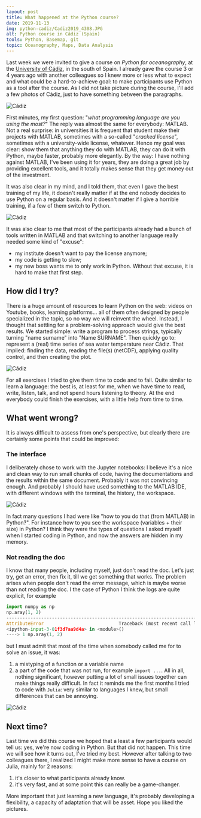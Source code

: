 ```yaml
---
layout: post
title: What happened at the Python course?
date: 2019-11-13
img: python-cadiz/Cadiz2019_4308.JPG
alt: Python course in Cádiz (Spain)
tools: Python, Basemap, git
topic: Oceanography, Maps, Data Analysis
---
```


Last week we were invited to give a course on _Python for oceanography_, at the [University of Cádiz](https://www.uca.es/?lang=en/), in the south of Spain. I already gave the course 3 or 4 years ago with another colleagues so I knew more or less what to expect and what could be a hard-to-achieve goal: to make participants use Python as a tool after the course. As I did not take picture during the course, I'll add a few photos of Cádiz, just to have something between the paragraphs.

<img src="{{ site.url }}/figures/blog/python-cadiz/Cadiz2019_4289.JPG" class="img-responsive" alt="Cádiz">

First minutes, my first question: "*what programming language are you using the most?*"
The reply was almost the same for everybody: MATLAB. Not a real surprise: in universities it is frequent that student make their projects with MATLAB, sometimes with a so-called "*cracked license*", sometimes with a university-wide license, whatever. Hence my goal was clear: show them that anything they do with MATLAB, they can do it with Python, maybe faster, probably more elegantly. By the way: I have nothing against MATLAB, I've been using it for years, they are doing a great job by providing excellent tools, and it totally makes sense that they get money out of the investment.

It was also clear in my mind, and I told them, that even I gave the best training of my life, it doesn't really matter if at the end nobody decides to use Python on a regular basis. And it doesn't matter if I give a horrible training, if a few of them switch to Python.

<img src="{{ site.url }}/figures/blog/python-cadiz/Cadiz2019_4309.JPG" class="img-responsive" alt="Cádiz">

It was also clear to me that most of the participants already had a bunch of tools written in MATLAB and that switching to another language really needed some kind of "excuse":
- my institute doesn't want to pay the license anymore;
- my code is getting to slow;
- my new boss wants me to only work in Python.
Without that excuse, it is hard to make that first step.

## How did I try?

There is a huge amount of resources to learn Python on the web: videos on Youtube, books, learning platforms... all of them often designed by people specialized in the topic, so no way we will reinvent the wheel. Instead, I thought that settling for a problem-solving approach would give the best results. We started simple: write a program to process strings, typically turning "name surname" into "Name SURNAME". Then quickly go to: represent a (real) time series of sea water temperature near Cádiz. That implied: finding the data, reading the file(s) (netCDF), applying quality control, and then creating the plot.

<img src="{{ site.url }}/figures/blog/python-cadiz/Cadiz2019_4315.JPG" class="img-responsive" alt="Cádiz">

For all exercises I tried to give them time to code and to fail. Quite similar to learn a language: the best is, at least for me, when we have time to read, write, listen, talk, and not spend hours listening to theory. At the end everybody could finish the exercises, with a little help from time to time.

## What went wrong?

It is always difficult to assess from one's perspective, but clearly there are certainly some points that could be improved:

### The interface
I deliberately chose to work with the Jupyter notebooks: I believe it's a nice and clean way to run small chunks of code, having the documentations and the results within the same document. Probably it was not convincing enough. And probably I should have used something to the MATLAB IDE, with different windows with the terminal, the history, the workspace.

<img src="{{ site.url }}/figures/blog/python-cadiz/Cadiz2019_4360.JPG" class="img-responsive" alt="Cádiz">

In fact many questions I had were like "how to you do that (from MATLAB) in Python?". For instance how to you see the workspace (variables + their size) in Python? I think they were the types of questions I asked myself when I started coding in Python, and now the answers are hidden in my memory.

### Not reading the doc

I know that many people, including myself, just don't read the doc. Let's just try, get an error, then fix it, till we get something that works. The problem arises when people don't read the error message, which is maybe worse than not reading the doc. I the case of Python I think the logs are quite explicit, for example

```python
import numpy as np
np.aray(1, 2)
---------------------------------------------------------------------------
AttributeError                            Traceback (most recent call last)
<ipython-input-3-01f3d7aa9d4a> in <module>()
----> 1 np.aray(1, 2)
```

but I must admit that most of the time when somebody called me for to solve an issue, it was:
1. a mistyping of a function or a variable name
2. a part of the code that was not run, for example `import ...`.
All in all, nothing significant, however putting a lot of small issues together can make things really difficult. In fact it reminds me the first months I tried to code with `Julia`: very similar to languages I knew, but small differences that can be annoying.

<img src="{{ site.url }}/figures/blog/python-cadiz/Cadiz2019_4382.JPG" class="img-responsive" alt="Cádiz">


## Next time?

Last time we did this course we hoped that a least a few participants would tell us: yes, we're now coding in Python. But that did not happen. This time we will see how it turns out, I've tried my best. However after talking to two colleagues there, I realized I might make more sense to have a course on Julia, mainly for 2 reasons:
1. it's closer to what participants already know.
2. it's very fast, and at some point this can really be a game-changer.

More important that just learning a new language, it's probably developing a flexibility, a capacity of adaptation that will be asset. Hope you liked the pictures.
